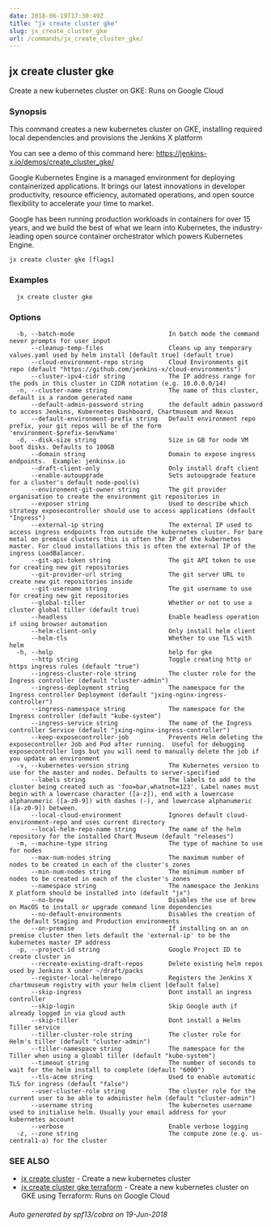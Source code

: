 ```yaml
---
date: 2018-06-19T17:30:49Z
title: "jx create cluster gke"
slug: jx_create_cluster_gke
url: /commands/jx_create_cluster_gke/
---
```

## jx create cluster gke

Create a new kubernetes cluster on GKE: Runs on Google Cloud

### Synopsis

This command creates a new kubernetes cluster on GKE, installing required local dependencies and provisions the Jenkins X platform 

You can see a demo of this command here: https://jenkins-x.io/demos/create_cluster_gke/

Google Kubernetes Engine is a managed environment for deploying containerized applications. It brings our latest innovations in developer productivity, resource efficiency, automated operations, and open source flexibility to accelerate your time to market. 

Google has been running production workloads in containers for over 15 years, and we build the best of what we learn into Kubernetes, the industry-leading open source container orchestrator which powers Kubernetes Engine.

```
jx create cluster gke [flags]
```

### Examples

```
  jx create cluster gke
```

### Options

```
  -b, --batch-mode                          In batch mode the command never prompts for user input
      --cleanup-temp-files                  Cleans up any temporary values.yaml used by helm install [default true] (default true)
      --cloud-environment-repo string       Cloud Environments git repo (default "https://github.com/jenkins-x/cloud-environments")
      --cluster-ipv4-cidr string            The IP address range for the pods in this cluster in CIDR notation (e.g. 10.0.0.0/14)
  -n, --cluster-name string                 The name of this cluster, default is a random generated name
      --default-admin-password string       the default admin password to access Jenkins, Kubernetes Dashboard, Chartmuseum and Nexus
      --default-environment-prefix string   Default environment repo prefix, your git repos will be of the form 'environment-$prefix-$envName'
  -d, --disk-size string                    Size in GB for node VM boot disks. Defaults to 100GB
      --domain string                       Domain to expose ingress endpoints.  Example: jenkinsx.io
      --draft-client-only                   Only install draft client
      --enable-autoupgrade                  Sets autoupgrade feature for a cluster's default node-pool(s)
      --environment-git-owner string        The git provider organisation to create the environment git repositories in
      --exposer string                      Used to describe which strategy exposecontroller should use to access applications (default "Ingress")
      --external-ip string                  The external IP used to access ingress endpoints from outside the kubernetes cluster. For bare metal on premise clusters this is often the IP of the kubernetes master. For cloud installations this is often the external IP of the ingress LoadBalancer.
      --git-api-token string                The git API token to use for creating new git repositories
      --git-provider-url string             The git server URL to create new git repositories inside
      --git-username string                 The git username to use for creating new git repositories
      --global-tiller                       Whether or not to use a cluster global tiller (default true)
      --headless                            Enable headless operation if using browser automation
      --helm-client-only                    Only install helm client
      --helm-tls                            Whether to use TLS with helm
  -h, --help                                help for gke
      --http string                         Toggle creating http or https ingress rules (default "true")
      --ingress-cluster-role string         The cluster role for the Ingress controller (default "cluster-admin")
      --ingress-deployment string           The namespace for the Ingress controller Deployment (default "jxing-nginx-ingress-controller")
      --ingress-namespace string            The namespace for the Ingress controller (default "kube-system")
      --ingress-service string              The name of the Ingress controller Service (default "jxing-nginx-ingress-controller")
      --keep-exposecontroller-job           Prevents Helm deleting the exposecontroller Job and Pod after running.  Useful for debugging exposecontroller logs but you will need to manually delete the job if you update an environment
  -v, --kubernetes-version string           The Kubernetes version to use for the master and nodes. Defaults to server-specified
      --labels string                       The labels to add to the cluster being created such as 'foo=bar,whatnot=123'. Label names must begin with a lowercase character ([a-z]), end with a lowercase alphanumeric ([a-z0-9]) with dashes (-), and lowercase alphanumeric ([a-z0-9]) between.
      --local-cloud-environment             Ignores default cloud-environment-repo and uses current directory 
      --local-helm-repo-name string         The name of the helm repository for the installed Chart Museum (default "releases")
  -m, --machine-type string                 The type of machine to use for nodes
      --max-num-nodes string                The maximum number of nodes to be created in each of the cluster's zones
      --min-num-nodes string                The minimum number of nodes to be created in each of the cluster's zones
      --namespace string                    The namespace the Jenkins X platform should be installed into (default "jx")
      --no-brew                             Disables the use of brew on MacOS to install or upgrade command line dependencies
      --no-default-environments             Disables the creation of the default Staging and Production environments
      --on-premise                          If installing on an on premise cluster then lets default the 'external-ip' to be the kubernetes master IP address
  -p, --project-id string                   Google Project ID to create cluster in
      --recreate-existing-draft-repos       Delete existing helm repos used by Jenkins X under ~/draft/packs
      --register-local-helmrepo             Registers the Jenkins X chartmuseum registry with your helm client [default false]
      --skip-ingress                        Dont install an ingress controller
      --skip-login                          Skip Google auth if already logged in via gloud auth
      --skip-tiller                         Dont install a Helms Tiller service
      --tiller-cluster-role string          The cluster role for Helm's tiller (default "cluster-admin")
      --tiller-namespace string             The namespace for the Tiller when using a gloabl tiller (default "kube-system")
      --timeout string                      The number of seconds to wait for the helm install to complete (default "6000")
      --tls-acme string                     Used to enable automatic TLS for ingress (default "false")
      --user-cluster-role string            The cluster role for the current user to be able to administer helm (default "cluster-admin")
      --username string                     The kubernetes username used to initialise helm. Usually your email address for your kubernetes account
      --verbose                             Enable verbose logging
  -z, --zone string                         The compute zone (e.g. us-central1-a) for the cluster
```

### SEE ALSO

* [jx create cluster](/commands/jx_create_cluster/)	 - Create a new kubernetes cluster
* [jx create cluster gke terraform](/commands/jx_create_cluster_gke_terraform/)	 - Create a new kubernetes cluster on GKE using Terraform: Runs on Google Cloud

###### Auto generated by spf13/cobra on 19-Jun-2018
